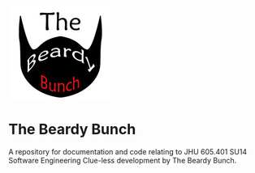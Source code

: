 ![The Beardy Bunch Logo](Beardy-Bunch-Curve-Tie-Clean.jpg)

The Beardy Bunch
===========

A repository for documentation and code relating to JHU 605.401 SU14 Software Engineering Clue-less development by The Beardy Bunch.
